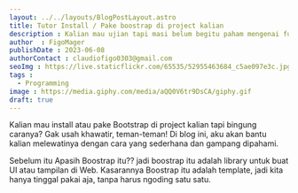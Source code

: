 ```yaml
---
layout: ../../layouts/BlogPostLayout.astro
title: Tutor Install / Pake boostrap di project kalian 
description : Kalian mau ujian tapi masi belum begitu paham mengenai function ? Tenang Senpai akan bantu permasalahan kaian di blog kali ini. jadi simak sampai akhir yaa
author  : FigoMager
publishDate : 2023-06-08
authorContact : claudiofigo0303@gmail.com
seoImg : https://live.staticflickr.com/65535/52955463684_c5ae097e3c.jpg
tags :  
  - Programming
image : https://media.giphy.com/media/aQQ0V6tr9DsCA/giphy.gif
draft: true
---
```




Kalian mau install atau pake Bootstrap di project kalian tapi bingung caranya? Gak usah khawatir, teman-teman! Di blog ini, aku akan bantu kalian melewatinya dengan cara yang sederhana dan gampang dipahami.

Sebelum itu Apasih Boostrap itu?? jadi boostrap itu adalah library untuk buat UI atau tampilan di Web. Kasarannya Boostrap itu adalah template, jadi kita hanya tinggal pakai aja, tanpa harus ngoding satu satu.
